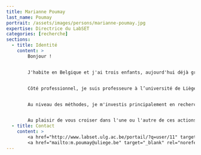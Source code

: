 ```yaml
---
title: Marianne Poumay
last_name: Poumay
portrait: /assets/images/persons/marianne-poumay.jpg
expertise: Directrice du LabSET
categories: [recherche]
sections:
  - title: Identité
    content: >
        Bonjour !


        J'habite en Belgique et j'ai trois enfants, aujourd'hui déjà grands, qui me donnent une bonne idée de la diversité des trajectoires que peuvent emprunter les chemins de chacun.


        Côté professionnel, je suis professeure à l’université de Liège (FAPSE-D3) et directrice, avec François Georges, de l’équipe du LabSET. Mon champ d’étude est le développement professionnel des enseignants universitaires et des formateurs d’adultes. Au sein de ce domaine, j’ai approfondi plus particulièrement les problématiques de l’eLearning et de l’évaluation. Pour descendre encore plus en détail dans ces deux thématiques, je dirais qu’en matière d’eLearning et d’évaluation, je suis particulièrement intéressée par le domaine du complexe, des compétences, et je suis donc attentive à toute activité qui les met en œuvre et tente de les développer, mais aussi d'en évaluer le développement.


        Au niveau des méthodes, je m'investis principalement en recherche-action et tente d'établir un maximum de liens entre la formation des étudiants et les projets du LabSET. Je trouve une grande richesse dans ces dispositifs mixtes : les travaux des étudiants prennent sens, les professionnels se laissent interpeler, le respect s'installe et les postures s'affinent.


        Au plaisir de vous croiser dans l'une ou l'autre de ces actions !
  - title: Contact
    content: >
        <a href="http://www.labset.ulg.ac.be/portail/?q=user/11" target="_blank" rel="noreferrer">Site</a> –
        <a href="mailto:m.poumay@uliege.be" target="_blank" rel="noreferrer">Mail</a>
---
```

